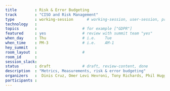 ```yaml
---
title        : Risk & Error Budgeting 
track        : "CISO and Risk Management"
type         : working-session      # working-session, user-session, product-session
technology   :
topics       :                    # for example ["GDPR"]
featured     : yes                # review with summit team "yes"
when_day     : Thu                # i.e.    Tue
when_time    : PM-3               # i.e.    AM-1
hey_summit   :
room_layout  :                    #
room_id      :
session_slack: 
status       : draft              # draft, review-content, done
description  : "Metrics, Measurements, risk & error budgeting"
organizers   :  Dinis Cruz, Omer Levi Hevroni, Tony Richards, Phil Huggins
participants :
---
```



<!--(add intro)

##  What is the tolerance and capacity levels of vulnerabilities or issues to go live with for each team? How long can they be tolerated, time limits.. 

(...)

## Common language, terminology,  with business.

(...)

## Asset depreciation for security risk.

(...)

## Value return on spend on specific controls, how to measure. Use maps?

(...)

## Where do you spend your money, on fixing issues which are fast to fix or slow? Does that make business sense? WHat is the window of opportunity for not spending it on the slow ones? What would be the damage?

(...)

## Risk velocity

(...)

## Service Risk indicators

(...)

## https://www.omerlh.info/2020/05/17/appsec-learning-sre-principles-metrics-and-measurements/

(...)

## https://twitter.com/omerlh/status/1262351264710615040

(...)

## Pre-summit session - 2 hr this week on Risk Budgeting.
next week*
starting with the concept of risk budgeting and then doing prep for the summit session
outcomes from this session: terminology & glossary
Omer to convert the blog post to a repo
Align to established Finance terms
Technical lag
time to update
Dpendency drift
Cost of delay
Dependency drift
need to include requirement to demonstrate & evidence value gained
all registrant to this session to be invited to doodle
Douglas Hubbert - how to measure anything in Cyber Security risk
: Doug Hubbard
Is Risk leading the factor or is it following the considerations
tely) : https://www.howtomeasureanything.com/cybersecurity/
tely) : thanks
: Risk budget or budgets for risk factors. Risk factors contribute to likelihood or consequence
 measure the factors and estimate the risk
matter, which should be measured
tely) : So are risk factors the same as proxy measures?


(...)

## Previous-->
